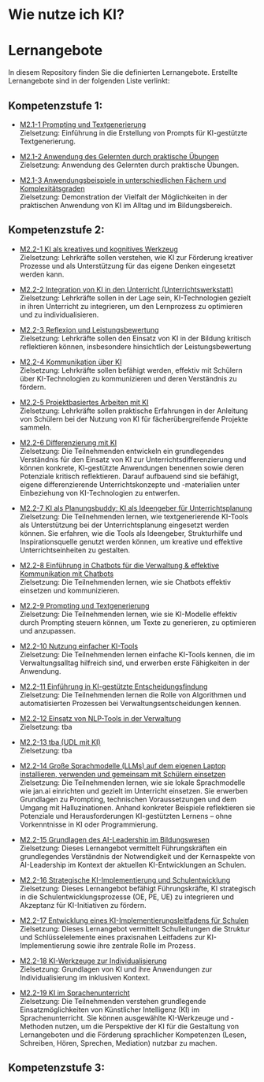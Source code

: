 # Wie nutze ich KI?

# Lernangebote

In diesem Repository finden Sie die definierten Lernangebote. Erstellte Lernangebote sind in der folgenden Liste verlinkt:

## Kompetenzstufe 1:

* [M2.1-1 Prompting und Textgenerierung](/Wie%20nutze%20ich%20das?/Stufe%201/M2-1-1%20Prompting%20und%20Textgenerierung/Readme.md)  
  Zielsetzung: Einführung in die Erstellung von Prompts für KI-gestützte Textgenerierung.

* [M2.1-2 Anwendung des Gelernten durch praktische Übungen](/Wie%20nutze%20ich%20das?/Stufe%201/M2-1-2%20Praktische%20Übungen/Readme.md)  
  Zielsetzung: Anwendung des Gelernten durch praktische Übungen.

* [M2.1-3 Anwendungsbeispiele in unterschiedlichen Fächern und Komplexitätsgraden]()  
  Zielsetzung: Demonstration der Vielfalt der Möglichkeiten in der praktischen Anwendung von KI im Alltag und
  im Bildungsbereich.

## Kompetenzstufe 2:

* [M2.2-1 KI als kreatives und kognitives Werkzeug]()  
  Zielsetzung: Lehrkräfte sollen verstehen, wie KI zur Förderung kreativer Prozesse und als Unterstützung für das eigene Denken eingesetzt werden kann.

* [M2.2-2 Integration von KI in den Unterricht (Unterrichtswerkstatt)]()  
  Zielsetzung: Lehrkräfte sollen in der Lage sein, KI-Technologien gezielt in ihren Unterricht zu integrieren, um den Lernprozess zu optimieren und zu individualisieren.

* [M2.2-3 Reflexion und Leistungsbewertung]()  
  Zielsetzung: Lehrkräfte sollen den Einsatz von KI in der Bildung kritisch reflektieren können, insbesondere hinsichtlich der Leistungsbewertung

* [M2.2-4 Kommunikation über KI]()  
  Zielsetzung: Lehrkräfte sollen befähigt werden, effektiv mit Schülern über KI-Technologien zu kommunizieren und deren Verständnis zu fördern.

* [M2.2-5 Projektbasiertes Arbeiten mit KI]()  
  Zielsetzung: Lehrkräfte sollen praktische Erfahrungen in der Anleitung von Schülern bei der Nutzung von KI für fächerübergreifende Projekte sammeln.

* [M2.2-6 Differenzierung mit KI](/Wie%20nutze%20ich%20das?/Stufe%202/M2-2-6%20Differenzierung%20mit%20KI/Readme.md)  
  Zielsetzung: Die Teilnehmenden entwickeln ein grundlegendes Verständnis für den Einsatz von KI zur Unterrichtsdifferenzierung und können konkrete, KI-gestützte Anwendungen benennen sowie deren Potenziale kritisch reflektieren. Darauf aufbauend sind sie befähigt, eigene differenzierende Unterrichtskonzepte und -materialien unter Einbeziehung von KI-Technologien zu entwerfen.

* [M2.2-7 KI als Planungsbuddy: KI als Ideengeber für Unterrichtsplanung]()  
  Zielsetzung: Die Teilnehmenden lernen, wie textgenerierende KI-Tools als Unterstützung bei der Unterrichtsplanung eingesetzt werden können. Sie erfahren, wie die Tools als Ideengeber, Strukturhilfe und Inspirationsquelle genutzt werden können, um kreative und effektive Unterrichtseinheiten zu gestalten.

* [M2.2-8 Einführung in Chatbots für die Verwaltung & effektive Kommunikation mit Chatbots]()  
  Zielsetzung: Die Teilnehmenden lernen, wie sie Chatbots effektiv einsetzen und kommunizieren.

* [M2.2-9 Prompting und Textgenerierung]()  
  Zielsetzung: Die Teilnehmenden lernen, wie sie KI-Modelle effektiv durch Prompting steuern können, um Texte zu generieren, zu optimieren und anzupassen.

* [M2.2-10 Nutzung einfacher KI-Tools]()  
  Zielsetzung: Die Teilnehmenden lernen einfache KI-Tools kennen, die im Verwaltungsalltag hilfreich sind, und erwerben erste Fähigkeiten in der Anwendung.

* [M2.2-11 Einführung in KI-gestützte Entscheidungsfindung]()  
  Zielsetzung: Die Teilnehmenden lernen die Rolle von Algorithmen und automatisierten Prozessen bei Verwaltungsentscheidungen kennen.

* [M2.2-12 Einsatz von NLP-Tools in der Verwaltung]()  
  Zielsetzung: tba

* [M2.2-13 tba (UDL mit KI)]()  
  Zielsetzung: tba

* [M2.2-14 Große Sprachmodelle (LLMs) auf dem eigenen Laptop installieren, verwenden und gemeinsam mit Schülern einsetzen]()  
  Zielsetzung: Die Teilnehmenden lernen, wie sie lokale Sprachmodelle wie jan.ai einrichten und gezielt im Unterricht einsetzen. Sie erwerben Grundlagen zu Prompting, technischen Voraussetzungen und dem Umgang mit Halluzinationen. Anhand konkreter Beispiele reflektieren sie Potenziale und Herausforderungen KI-gestützten Lernens – ohne Vorkenntnisse in KI oder Programmierung.

* [M2.2-15 Grundlagen des AI-Leadership im Bildungswesen]()  
  Zielsetzung: Dieses Lernangebot vermittelt Führungskräften ein grundlegendes Verständnis der Notwendigkeit und der Kernaspekte von AI-Leadership im Kontext der aktuellen KI-Entwicklungen an Schulen.

* [M2.2-16 Strategische KI-Implementierung und Schulentwicklung]()  
  Zielsetzung: Dieses Lernangebot befähigt Führungskräfte, KI strategisch in die Schulentwicklungsprozesse (OE, PE, UE) zu integrieren und Akzeptanz für KI-Initiativen zu fördern.

* [M2.2-17 Entwicklung eines KI-Implementierungsleitfadens für Schulen]()  
  Zielsetzung: Dieses Lernangebot vermittelt Schulleitungen die Struktur und Schlüsselelemente eines praxisnahen Leitfadens zur KI-Implementierung sowie ihre zentrale Rolle im Prozess.

* [M2.2-18 KI-Werkzeuge zur Individualisierung]()  
  Zielsetzung: Grundlagen von KI und ihre Anwendungen zur Individualisierung im inklusiven Kontext.

* [M2.2-19 KI im Sprachenunterricht]()  
  Zielsetzung: Die Teilnehmenden verstehen grundlegende Einsatzmöglichkeiten von Künstlicher Intelligenz (KI) im Sprachenunterricht. Sie können ausgewählte KI-Werkzeuge und -Methoden nutzen, um die Perspektive der KI für die Gestaltung von Lernangeboten und die Förderung sprachlicher Kompetenzen (Lesen, Schreiben, Hören, Sprechen, Mediation) nutzbar zu machen.
## Kompetenzstufe 3: